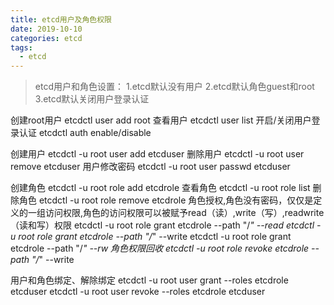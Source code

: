 ```yaml
---
title: etcd用户及角色权限
date: 2019-10-10
categories: etcd
tags:
  - etcd
---
```


> etcd用户和角色设置：
1.etcd默认没有用户
2.etcd默认角色guest和root
3.etcd默认关闭用户登录认证

<!--more-->

创建root用户
etcdctl user add root
查看用户
etcdctl user list
开启/关闭用户登录认证
etcdctl auth enable/disable

创建用户
etcdctl -u root user add etcduser
删除用户
etcdctl -u root user remove etcduser
用户修改密码
etcdctl -u root user passwd etcduser

创建角色
etcdctl -u root role add etcdrole
查看角色
etcdctl -u root role list
删除角色
etcdctl -u root role remove etcdrole
角色授权,角色没有密码，仅仅是定义的一组访问权限,角色的访问权限可以被赋予read（读）,write（写）,readwrite（读和写）权限
etcdctl -u root role grant etcdrole --path "/*" --read
etcdctl -u root role grant etcdrole --path "/*" --write
etcdctl -u root role grant etcdrole --path "/*" --rw
角色权限回收
etcdctl -u root role revoke etcdrole --path "/*" --write

用户和角色绑定、解除绑定
etcdctl -u root user grant --roles etcdrole etcduser
etcdctl -u root user revoke --roles etcdrole etcduser